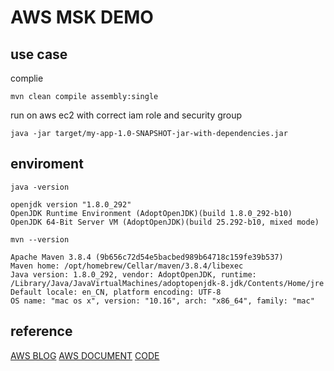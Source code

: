 # AWS MSK DEMO

## use case

complie

```linux
mvn clean compile assembly:single
```

run on aws ec2 with correct iam role and security group

```linux
java -jar target/my-app-1.0-SNAPSHOT-jar-with-dependencies.jar
```

## enviroment

```linux
java -version

openjdk version "1.8.0_292"
OpenJDK Runtime Environment (AdoptOpenJDK)(build 1.8.0_292-b10)
OpenJDK 64-Bit Server VM (AdoptOpenJDK)(build 25.292-b10, mixed mode)
```

```linux
mvn --version

Apache Maven 3.8.4 (9b656c72d54e5bacbed989b64718c159fe39b537)
Maven home: /opt/homebrew/Cellar/maven/3.8.4/libexec
Java version: 1.8.0_292, vendor: AdoptOpenJDK, runtime: /Library/Java/JavaVirtualMachines/adoptopenjdk-8.jdk/Contents/Home/jre
Default locale: en_CN, platform encoding: UTF-8
OS name: "mac os x", version: "10.16", arch: "x86_64", family: "mac"
```

## reference

[AWS BLOG](https://aws.amazon.com/cn/blogs/big-data/securing-apache-kafka-is-easy-and-familiar-with-iam-access-control-for-amazon-msk/)
[AWS DOCUMENT](https://docs.aws.amazon.com/msk/latest/developerguide/create-serverless-cluster-client.html)
[CODE](https://www.tutorialspoint.com/apache_kafka/apache_kafka_simple_producer_example.htm)
